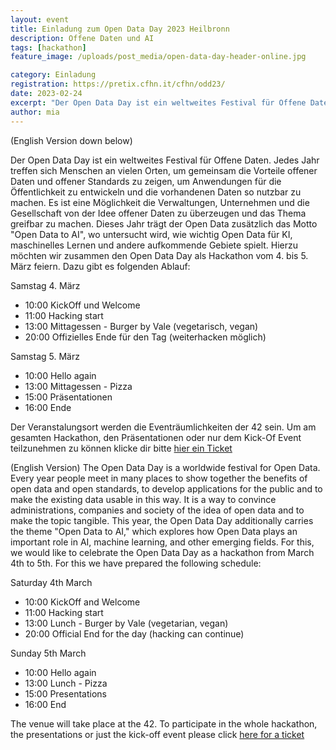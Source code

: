 ```yaml
---
layout: event
title: Einladung zum Open Data Day 2023 Heilbronn
description: Offene Daten und AI
tags: [hackathon]
feature_image: /uploads/post_media/open-data-day-header-online.jpg

category: Einladung
registration: https://pretix.cfhn.it/cfhn/odd23/
date: 2023-02-24
excerpt: "Der Open Data Day ist ein weltweites Festival für Offene Daten. Wir veranstalten vom 4. bis 5. März hierzu einen Hackathon."
author: mia
---
```

(English Version down below)

Der Open Data Day ist ein weltweites Festival für Offene Daten. Jedes Jahr treffen sich Menschen an vielen Orten, um gemeinsam die Vorteile offener Daten und offener Standards zu zeigen, um Anwendungen für die Öffentlichkeit zu entwickeln und die vorhandenen Daten so nutzbar zu machen. Es ist eine Möglichkeit die Verwaltungen, Unternehmen und die Gesellschaft von der Idee offener Daten zu überzeugen und das Thema greifbar zu machen. Dieses Jahr trägt der Open Data zusätzlich das Motto "Open Data to AI", wo untersucht wird, wie wichtig Open Data für KI, maschinelles Lernen und andere aufkommende Gebiete spielt.
Hierzu möchten wir zusammen den Open Data Day als Hackathon vom 4. bis 5. März feiern. Dazu gibt es folgenden Ablauf:

Samstag 4. März
- 10:00 KickOff und Welcome
- 11:00 Hacking start
- 13:00 Mittagessen - Burger by Vale (vegetarisch, vegan)
- 20:00 Offizielles Ende für den Tag (weiterhacken möglich)

Samstag 5. März 			
- 10:00 Hello again
- 13:00 Mittagessen - Pizza
- 15:00 Präsentationen
- 16:00 Ende

Der Veranstalungsort werden die Eventräumlichkeiten der 42 sein. Um am gesamten Hackathon, den Präsentationen oder nur dem Kick-Of Event teilzunehmen zu können klicke dir bitte [hier ein Ticket](https://pretix.cfhn.it/cfhn/odd23/)

(English Version)
The Open Data Day is a worldwide festival for Open Data. Every year people meet in many places to show together the benefits of open data and open standards, to develop applications for the public and to make the existing data usable in this way. It is a way to convince administrations, companies and society of the idea of open data and to make the topic tangible. This year, the Open Data Day additionally carries the theme "Open Data to AI," which explores how Open Data plays an important role in AI, machine learning, and other emerging fields.
For this, we would like to celebrate the Open Data Day as a hackathon from March 4th to 5th. For this we have prepared the following schedule:

Saturday 4th March
- 10:00 KickOff and Welcome
- 11:00 Hacking start
- 13:00 Lunch - Burger by Vale (vegetarian, vegan)
- 20:00 Official End for the day (hacking can continue)

Sunday 5th March
- 10:00 Hello again
- 13:00 Lunch - Pizza
- 15:00 Presentations
- 16:00 End

The venue will take place at the 42. To participate in the whole hackathon, the presentations or just the kick-off event please click [here for a ticket](https://pretix.cfhn.it/cfhn/odd23/)
